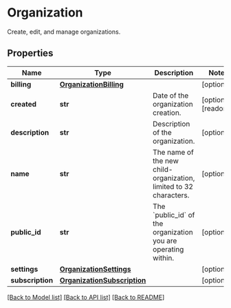 # Organization

Create, edit, and manage organizations.

## Properties

| Name             | Type                                                        | Description                                                             | Notes                 |
| ---------------- | ----------------------------------------------------------- | ----------------------------------------------------------------------- | --------------------- |
| **billing**      | [**OrganizationBilling**](OrganizationBilling.md)           |                                                                         | [optional]            |
| **created**      | **str**                                                     | Date of the organization creation.                                      | [optional] [readonly] |
| **description**  | **str**                                                     | Description of the organization.                                        | [optional]            |
| **name**         | **str**                                                     | The name of the new child-organization, limited to 32 characters.       | [optional]            |
| **public_id**    | **str**                                                     | The &#x60;public_id&#x60; of the organization you are operating within. | [optional]            |
| **settings**     | [**OrganizationSettings**](OrganizationSettings.md)         |                                                                         | [optional]            |
| **subscription** | [**OrganizationSubscription**](OrganizationSubscription.md) |                                                                         | [optional]            |

[[Back to Model list]](README.md#documentation-for-models) [[Back to API list]](README.md#documentation-for-api-endpoints) [[Back to README]](README.md)
